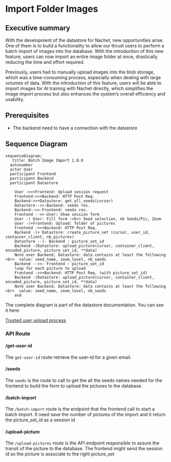 # Import Folder Images

## Executive summary

With the development of the datastore for Nachet, new opportunities arise. One
of them is to build a functionality to allow our thrust users to perform a batch
import of images into the database. With the introduction of this new feature,
users can now import an entire image folder at once, drastically reducing the
time and effort required.

Previously, users had to manually upload images into the blob storage, which was
a time-consuming process, especially when dealing with large volumes of data.
With the introduction of this feature, users will be able to import images for
AI training with Nachet directly, which simplifies the image import process but
also enhances the system’s overall efficiency and usability.

## Prerequisites

- The backend need to have a connection with the datastore

## Sequence Diagram

```mermaid
sequenceDiagram;
   title: Batch Image Import 1.0.0
  autonumber
  actor User
  participant Frontend
  participant Backend
  participant Datastore

    User ->>+Frontend: Upload session request
    Frontend->>+Backend: HTTP Post Req.
    Backend->>+Datastore: get_all_seeds(cursor)
    Datastore-->>-Backend: seeds res.
    Backend-->>-Frontend: seeds res.
    Frontend -->>-User: Show session form
    User -) User: Fill form :<br> Seed selection, nb Seeds/Pic, Zoom
    User -)+Frontend: Upload: folder of pictures
    Frontend ->>+Backend: HTTP Post Req.
    Backend -)+ Datastore: create_picture_set (cursor, user_id, container_client, nb_pictures)
    Datastore --)- Backend : picture_set_id
    Backend -)Datastore: upload_picture(cursor, container_client, encoded_picture, picture_set_id, **data)
    Note over Backend, Datastore: data contains at least the following <br>  value: seed_name, zoom_level, nb_seeds
    Backend -->>- Frontend : picture_set_id
    loop for each picture to upload
    Frontend ->>+Backend: HTTP Post Req. (with picture_set_id)
    Backend -)Datastore: upload_picture(cursor, container_client, encoded_picture, picture_set_id, **data)
    Note over Backend, Datastore: data contains at least the following <br>  value: seed_name, zoom_level, nb_seeds
    end
```

The complete diagram is part of the datastore documentation. You can see it
here:

[Trusted user upload process](https://github.com/ai-cfia/nachet-datastore/blob/issue13-create-process-to-upload-metadata-for-trusted-users/doc/trusted-user-upload.md)

### API Route

#### /get-user-id

The `get-user-id` route retrieve the user-id for a given email.

#### /seeds

The `seeds` is the route to call to get the all the seeds names needed for
the frontend to build the form to upload the pictures to the database.

#### /batch-import

The `/batch-import` route is the endpoint that the frontend call to start a batch import.
It need save the number of pictures of the import and it return the picture_set_id as a session id

#### /upload-picture

The `/upload-pictures` route is the API endpoint responsible to assure the transit
of the picture to the database. The frontend might send the session id so the picture is associate to the right picture_set
